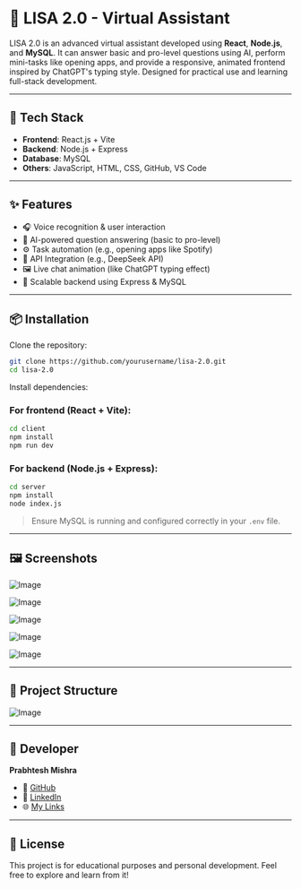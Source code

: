 # 🚀 LISA 2.0 - Virtual Assistant

LISA 2.0 is an advanced virtual assistant developed using **React**, **Node.js**, and **MySQL**. It can answer basic and pro-level questions using AI, perform mini-tasks like opening apps, and provide a responsive, animated frontend inspired by ChatGPT's typing style. Designed for practical use and learning full-stack development.

---

## 💠 Tech Stack

- **Frontend**: React.js + Vite  
- **Backend**: Node.js + Express  
- **Database**: MySQL  
- **Others**: JavaScript, HTML, CSS, GitHub, VS Code  

---

## ✨ Features

- 🎧 Voice recognition & user interaction  
- 💬 AI-powered question answering (basic to pro-level)  
- ⚙️ Task automation (e.g., opening apps like Spotify)  
- 📡 API Integration (e.g., DeepSeek API)  
- 🖼️ Live chat animation (like ChatGPT typing effect)  
- 🔐 Scalable backend using Express & MySQL

---

## 📦 Installation

Clone the repository:

```bash
git clone https://github.com/yourusername/lisa-2.0.git
cd lisa-2.0
```

Install dependencies:

### For frontend (React + Vite):

```bash
cd client
npm install
npm run dev
```

### For backend (Node.js + Express):

```bash
cd server
npm install
node index.js
```

> Ensure MySQL is running and configured correctly in your `.env` file.

---

## 🖼️ Screenshots

![Image](https://github.com/user-attachments/assets/aec6917e-fda6-4b78-873c-42890a969eb5)

![Image](https://github.com/user-attachments/assets/e516b3e9-af99-451e-b512-7882ef4996b7)

![Image](https://github.com/user-attachments/assets/6d8a3308-7aec-4850-9a70-3a31f7cc36e0)

![Image](https://github.com/user-attachments/assets/62b50af3-2edb-480c-8dff-fc8d7e2d60f0)

![Image](https://github.com/user-attachments/assets/822596c3-149c-4e1d-9271-b7eac71f5213)


---

## 📍 Project Structure
 
![Image](https://github.com/user-attachments/assets/26ad141c-9ed6-451b-85f7-3789a6b2258e)

---

## 👤 Developer

**Prabhtesh Mishra**

- 🔗 [GitHub](https://github.com/prabhteshmishra4567)  
- 💼 [LinkedIn](https://www.linkedin.com/in/prabhteshmishra4567)  
- 🌐 [My Links](https://linktr.ee/prabhteshmishra)

---

## 📄 License

This project is for educational purposes and personal development. Feel free to explore and learn from it!
